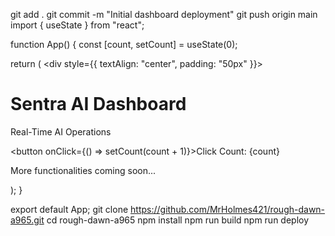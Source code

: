 git add .
git commit -m "Initial dashboard deployment"
git push origin main
import { useState } from "react";

function App() {
  const [count, setCount] = useState(0);

  return (
    <div style={{ textAlign: "center", padding: "50px" }}>
      <h1>Sentra AI Dashboard</h1>
      <p>Real-Time AI Operations</p>
      <button onClick={() => setCount(count + 1)}>Click Count: {count}</button>
      <p>More functionalities coming soon...</p>
    </div>
  );
}

export default App;
git clone https://github.com/MrHolmes421/rough-dawn-a965.git
cd rough-dawn-a965
npm install
npm run build
npm run deploy

